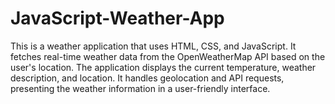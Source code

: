 # JavaScript-Weather-App
This is a weather application that uses HTML, CSS, and JavaScript. It fetches real-time weather data from the OpenWeatherMap API based on the user's location. The application displays the current temperature, weather description, and location. It handles geolocation and API requests, presenting the weather information in a user-friendly interface.
